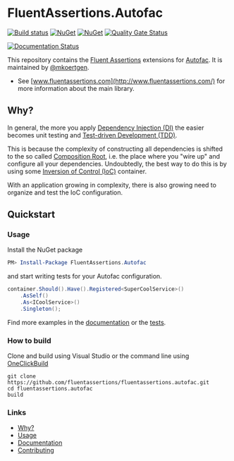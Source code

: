 # FluentAssertions.Autofac

[![Build status](https://ci.appveyor.com/api/projects/status/u42b929walkd6086?svg=true)](https://ci.appveyor.com/project/awesome-inc-build/fluentassertions-autofac)
[![NuGet](https://img.shields.io/nuget/v/FluentAssertions.Autofac.svg?style=flat-square)](https://www.nuget.org/packages/FluentAssertions.Autofac/)
[![NuGet](https://img.shields.io/nuget/dt/FluentAssertions.Autofac.svg?style=flat-square)](https://www.nuget.org/packages/FluentAssertions.Autofac/)
[![Quality Gate Status](https://sonarcloud.io/api/project_badges/measure?project=awesome-inc_FluentAssertions.Autofac&metric=alert_status)](https://sonarcloud.io/dashboard?id=awesome-inc_FluentAssertions.Autofac)
<!-- [![Coverage Status](https://coveralls.io/repos/github/fluentassertions/fluentassertions.autofac/badge.svg? branch=master)](https://coveralls.io/github/fluentassertions/fluentassertions.autofac?branch=master) -->
[![Documentation Status](https://readthedocs.org/projects/fluentassertionsautofac/badge/?version=latest)](http://fluentassertionsautofac.rtfd.io/en/latest/)

This repository contains the [Fluent Assertions](http://fluentassertions.com/) extensions for [Autofac](https://autofac.org/).
It is maintained by [@mkoertgen](https://github.com/mkoertgen).

* See [www.fluentassertions.com](http://www.fluentassertions.com/) for more information about the main library.

## Why?

In general, the more you apply [Dependency Injection (DI)](http://martinfowler.com/articles/injection.html) the easier becomes unit testing and [Test-driven Development (TDD)](https://en.wikipedia.org/wiki/Test-driven_development).

This is because the complexity of constructing all dependencies is shifted to the so called [Composition Root](http://blog.ploeh.dk/2011/07/28/CompositionRoot/), i.e. the place where you "wire up" and configure all your dependencies.
Undoubtedly, the best way to do this is by using some [Inversion of Control (IoC)](http://martinfowler.com/articles/injection.html) container.

With an application growing in complexity, there is also growing need to organize and test the IoC configuration.

## Quickstart

### Usage

Install the NuGet package

```powershell
PM> Install-Package FluentAssertions.Autofac
```

and start writing tests for your Autofac configuration.

```csharp
container.Should().Have().Registered<SuperCoolService>()
    .AsSelf()
    .As<ICoolService>()
    .Singleton();
```

Find more examples in the [documentation](http://fluentassertionsautofac.readthedocs.io/en/latest) or the [tests]().

### How to build

Clone and build using Visual Studio or the command line using [OneClickBuild](https://github.com/awesome-inc/OneClickBuild)

```console
git clone https://github.com/fluentassertions/fluentassertions.autofac.git
cd fluentassertions.autofac
build
```

### Links

* [Why?](http://fluentassertionsautofac.readthedocs.org/en/latest/why)
* [Usage](http://fluentassertionsautofac.readthedocs.org/en/latest/usage/)
* [Documentation](http://fluentassertionsautofac.readthedocs.io/en/latest)
* [Contributing](https://github.com/fluentassertions/fluentAssertions.autofac/blob/develop/CONTRIBUTING.md)
